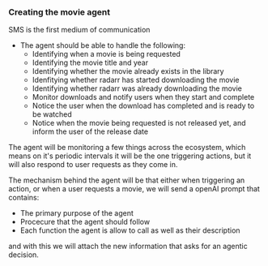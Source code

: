 ### Creating the movie agent

SMS is the first medium of communication

- The agent should be able to handle the following:
    - Identifying when a movie is being requested
    - Identifying the movie title and year
    - Identifying whether the movie already exists in the library
    - Idenfitying whether radarr has started downloading the movie
    - Identifying whether radarr was already downloading the movie
    - Monitor downloads and notify users when they start and complete
    - Notice the user when the download has completed and is ready to be watched
    - Notice when the movie being requested is not released yet, and inform the user of the release date
    
The agent will be monitoring a few things across the ecosystem, which means on it's periodic intervals it will be the one triggering actions, 
but it will also respond to user requests as they come in. 

The mechanism behind the agent will be that either when triggering an action, or when a user requests a movie, we will send
a openAI prompt that contains:
- The primary purpose of the agent
- Procecure that the agent should follow
- Each function the agent is allow to call as well as their description

and with this we will attach the new information that asks for an agentic decision.




